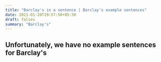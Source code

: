 ```yaml
---
title: "Barclay's in a sentence | Barclay's example sentences"
date: 2021-01-20T19:57:50+05:30
draft: falses
summary: "Barclay's"
---
```

## Unfortunately, we have no example sentences for Barclay's                 
